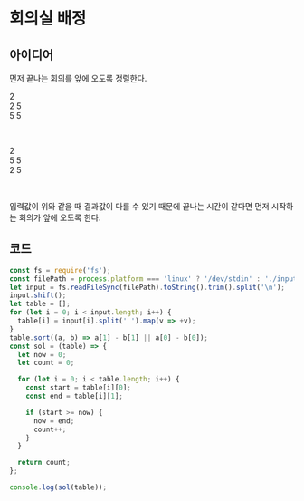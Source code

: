 # 회의실 배정

## 아이디어

먼저 끝나는 회의를 앞에 오도록 정렬한다.

2<br>
2 5<br>
5 5

<br>

2<br>
5 5<br>
2 5

<br>

입력값이 위와 같을 때 결과값이 다를 수 있기 때문에
끝나는 시간이 같다면 먼저 시작하는 회의가 앞에 오도록 한다.

## 코드

```js
const fs = require('fs');
const filePath = process.platform === 'linux' ? '/dev/stdin' : './input.txt';
let input = fs.readFileSync(filePath).toString().trim().split('\n');
input.shift();
let table = [];
for (let i = 0; i < input.length; i++) {
  table[i] = input[i].split(' ').map(v => +v);
}
table.sort((a, b) => a[1] - b[1] || a[0] - b[0]);
const sol = (table) => {
  let now = 0;
  let count = 0;

  for (let i = 0; i < table.length; i++) {
    const start = table[i][0];
    const end = table[i][1];

    if (start >= now) {
      now = end;
      count++;
    }
  }

  return count;
};

console.log(sol(table));
```
